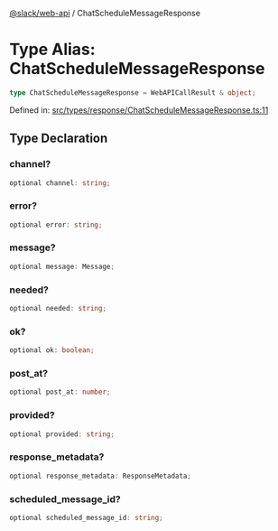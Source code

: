 [@slack/web-api](../index.md) / ChatScheduleMessageResponse

# Type Alias: ChatScheduleMessageResponse

```ts
type ChatScheduleMessageResponse = WebAPICallResult & object;
```

Defined in: [src/types/response/ChatScheduleMessageResponse.ts:11](https://github.com/slackapi/node-slack-sdk/blob/main/packages/web-api/src/types/response/ChatScheduleMessageResponse.ts#L11)

## Type Declaration

### channel?

```ts
optional channel: string;
```

### error?

```ts
optional error: string;
```

### message?

```ts
optional message: Message;
```

### needed?

```ts
optional needed: string;
```

### ok?

```ts
optional ok: boolean;
```

### post\_at?

```ts
optional post_at: number;
```

### provided?

```ts
optional provided: string;
```

### response\_metadata?

```ts
optional response_metadata: ResponseMetadata;
```

### scheduled\_message\_id?

```ts
optional scheduled_message_id: string;
```
